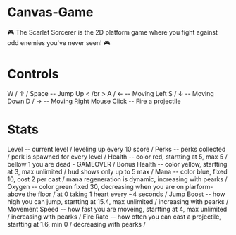 # Canvas-Game
🎮 The Scarlet Sorcerer is the 2D platform game where you fight against odd enemies you've never seen! 🎮

# Controls
  W / ↑ / Space   --  Jump Up < /br >
  A / ←           --  Moving Left
  S / ↓           --  Moving Down
  D / →           --  Moving Right
  Mouse Click     --  Fire a projectile
  
 # Stats
  Level           --  current level / leveling up every 10 score /
  Perks           --  perks collected / perk is spawned for every level /
  Health          --  color red, startting at 5, max 5 / bellow 1 you are dead - GAMEOVER /
  Bonus Health    --  color yellow, startting at 3, max unlimited / hud shows only up to 5 max /
  Mana            --  color blue, fixed 10, cost 2 per cast / mana regeneration is dynamic, increasing with pearks /
  Oxygen          --  color green fixed 30, decreasing when you are on plarform-above the floor / at 0 taking 1 heart every ~4 seconds /
  Jump Boost      --  how high you can jump, startting at 15.4, max unlimited / increasing with pearks /
  Movement Speed  --  how fast you are moveing, startting at 4, max unlimited / increasing with pearks /
  Fire Rate       --  how often you can cast a projectile, startting at 1.6, min 0 / decreasing with pearks /
